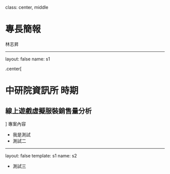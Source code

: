 class: center, middle

# 專長簡報 
林志昇 

---

layout: false
name: s1

.center[
  # 中研院資訊所 時期
  ## 線上遊戲虛擬服裝銷售量分析
]
專案內容
- 我是測試
- 測試二

---

layout: false
template: s1
name: s2

- 測試三
